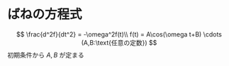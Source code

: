 # ばねの方程式

$$
\frac{d^2f}{dt^2} = -\omega^2f(t)\\
f(t) = A\cos(\omega t+B) \cdots (A,B:\text{任意の定数})
$$
初期条件から $A,B$ が定まる
